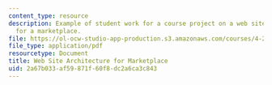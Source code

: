 ```yaml
---
content_type: resource
description: Example of student work for a course project on a web site architecture
  for a marketplace.
file: https://ol-ocw-studio-app-production.s3.amazonaws.com/courses/4-297-special-problems-in-architecture-studies-fall-2000/2a67b033af59871f60f8dc2a6ca3c843_LinBu.pdf
file_type: application/pdf
resourcetype: Document
title: Web Site Architecture for Marketplace
uid: 2a67b033-af59-871f-60f8-dc2a6ca3c843
---
```

